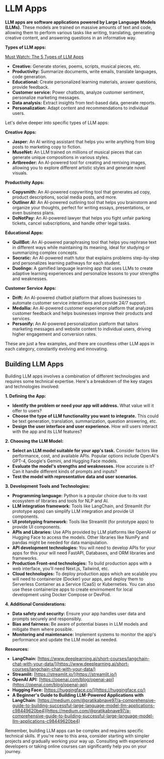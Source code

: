 # LLM Apps

**LLM apps are software applications powered by Large Language Models (LLMs).** These models are trained on massive amounts of text and code, allowing them to perform various tasks like writing, translating, generating creative content, and answering questions in an informative way.

**Types of LLM apps:**

[Must Watch: The 5 Types of LLM Apps](https://www.youtube.com/watch?v=18_j23ckUFw)

* **Creative:** Generate stories, poems, scripts, musical pieces, etc.
* **Productivity:** Summarize documents, write emails, translate languages, code generation.
* **Educational:** Create personalized learning materials, answer questions, provide feedback.
* **Customer service:** Power chatbots, analyze customer sentiment, personalize marketing messages.
* **Data analysis:** Extract insights from text-based data, generate reports.
* **Personalization:** Adapt content and recommendations to individual users.

Let's delve deeper into specific types of LLM apps:

**Creative Apps:**

* **Jasper:** An AI writing assistant that helps you write anything from blog posts to marketing copy to fiction.
* **MuseNet:** An LLM trained on millions of musical pieces that can generate unique compositions in various styles.
* **Artbreeder:** An AI-powered tool for creating and remixing images, allowing you to explore different artistic styles and generate novel visuals.

**Productivity Apps:**

* **Copysmith:** An AI-powered copywriting tool that generates ad copy, product descriptions, social media posts, and more.
* **Outliner AI:** An AI-powered outlining tool that helps you brainstorm and organize your thoughts, perfect for writing essays, presentations, or even business plans.
* **DoNotPay:** An AI-powered lawyer that helps you fight unfair parking tickets, cancel subscriptions, and handle other legal tasks.

**Educational Apps:**

* **QuillBot:** An AI-powered paraphrasing tool that helps you rephrase text in different ways while maintaining its meaning, ideal for studying or summarizing complex concepts.
* **Socratic:** An AI-powered math tutor that explains problems step-by-step and personalizes learning pathways for each student.
* **Duolingo:** A gamified language learning app that uses LLMs to create adaptive learning experiences and personalize lessons to your strengths and weaknesses.

**Customer Service Apps:**

* **Drift:** An AI-powered chatbot platform that allows businesses to automate customer service interactions and provide 24/7 support.
* **Medallia:** An AI-powered customer experience platform that analyzes customer feedback and helps businesses improve their products and services.
* **Personify:** An AI-powered personalization platform that tailors marketing messages and website content to individual users, driving higher engagement and conversion rates.

These are just a few examples, and there are countless other LLM apps in each category, constantly evolving and innovating. 

## Building LLM Apps

Building LLM apps involves a combination of different technologies and requires some technical expertise. Here's a breakdown of the key stages and technologies involved:

**1. Defining the App:**

* **Identify the problem or need your app will address.** What value will it offer to users?
* **Choose the type of LLM functionality you want to integrate.** This could be text generation, translation, summarization, question answering, etc.
* **Design the user interface and user experience.** How will users interact with the app and its LLM features?

**2. Choosing the LLM Model:**

* **Select an LLM model suitable for your app's task.** Consider factors like performance, cost, and available APIs. Popular options include OpenAI's GPT-4, Google's Gemini, and Hugging Face models.
* **Evaluate the model's strengths and weaknesses.** How accurate is it? Can it handle different kinds of prompts and inputs?
* **Test the model with representative data and user scenarios.**

**3. Development Tools and Technologies:**

* **Programming language:** Python is a popular choice due to its vast ecosystem of libraries and tools for NLP and AI.
* **LLM integration framework:** Tools like LangChain, and Streamlit (for prototype apps) can simplify LLM integration and provide UI components.
* **UI prototyping framework:** Tools like Streamlit (for prototype apps) to provide UI components.
* **APIs and Libraries:** Use APIs provided by LLM platforms like OpenAI or Hugging Face to access the models. Other libraries like NumPy and pandas might be needed for data manipulation.
* **API development technologies:** You will need to develop APIs for your apps for this your will need FastAPI, Databases, and ORM libraries and frameworks.
* **Production Front-end technologies:** To build production apps with a web interface, you'll need Next.js, Tailwind, etc.
* **Cloud technologies:** To deploy production apps which are scalable you will need to containerize (Docker) your apps, and deploy them to Serverless Container as a Service (CaaS) or Kuberneties. You can also use these containerize apps to create envirnoment for local development using Docker Compose or DevPod.

**4. Additional Considerations:**

* **Data safety and security:** Ensure your app handles user data and prompts securely and responsibly.
* **Bias and fairness:** Be aware of potential biases in LLM models and mitigate them where possible.
* **Monitoring and maintenance:** Implement systems to monitor the app's performance and update the LLM model as needed.

**Resources:**

* **LangChain:** [https://www.deeplearning.ai/short-courses/langchain-chat-with-your-data/](https://www.deeplearning.ai/short-courses/langchain-chat-with-your-data/)
* **Streamlit:** [https://streamlit.io/](https://streamlit.io/)
* **OpenAI API:** [https://openai.com/blog/openai-api](https://openai.com/blog/openai-api)
* **Hugging Face:** [https://huggingface.co/](https://huggingface.co/)
* **A Beginner's Guide to Building LLM-Powered Applications with LangChain:** [https://medium.com/@pratikabnave97/a-comprehensive-guide-to-building-successful-large-language-model-llm-applications-c98449620be4](https://medium.com/@pratikabnave97/a-comprehensive-guide-to-building-successful-large-language-model-llm-applications-c98449620be4)

Remember, building LLM apps can be complex and requires specific technical skills. If you're new to this area, consider starting with simpler projects and gradually working your way up. Consulting with experienced developers or taking online courses can significantly help you on your journey.







